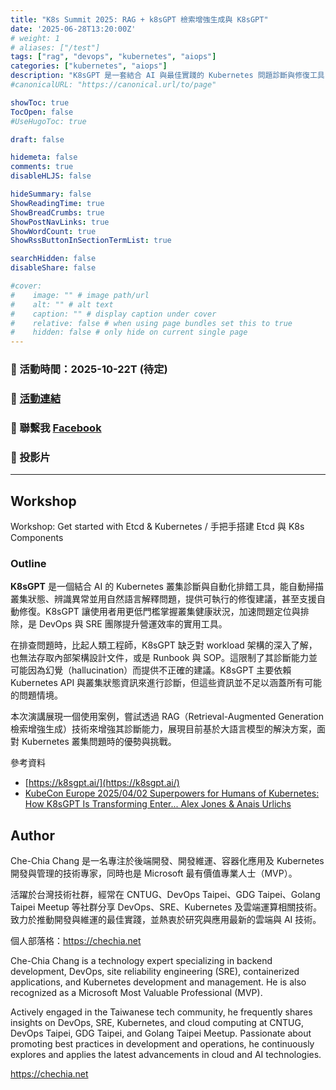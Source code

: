 ```yaml
---
title: "K8s Summit 2025: RAG + k8sGPT 檢索增強生成與 K8sGPT"
date: '2025-06-28T13:20:00Z'
# weight: 1
# aliases: ["/test"]
tags: ["rag", "devops", "kubernetes", "aiops"]
categories: ["kubernetes", "aiops"]
description: "K8sGPT 是一套結合 AI 與最佳實踐的 Kubernetes 問題診斷與修復工具，能有效降低故障排除難度並自動化修復流程。RAG（Retrieval-Augmented Generation 檢索增強生成）結合檢索系統與生成式模型（如 GPT）的自然語言處理架構，在生成答案時引用外部知識，使模型回答更準確且具事實根據。本演講將介紹如何使用 RAG 技術來增強 Kubernetes 問題診斷與修復的能力，並展示 k8sGPT 的實際應用。"
#canonicalURL: "https://canonical.url/to/page"

showToc: true
TocOpen: false
#UseHugoToc: true

draft: false

hidemeta: false
comments: true
disableHLJS: false

hideSummary: false
ShowReadingTime: true
ShowBreadCrumbs: true
ShowPostNavLinks: true
ShowWordCount: true
ShowRssButtonInSectionTermList: true

searchHidden: false
disableShare: false

#cover:
#    image: "" # image path/url
#    alt: "" # alt text
#    caption: "" # display caption under cover
#    relative: false # when using page bundles set this to true
#    hidden: false # only hide on current single page
---
```


### 📅 活動時間：2025-10-22T (待定)
### 🔗 [活動連結](https://k8s.ithome.com.tw/2024/workshop-page/3259)
### 📘 聯繫我 [Facebook](https://www.facebook.com/engineer.from.scratch)
### 📑 投影片

---

## Workshop

Workshop: Get started with Etcd & Kubernetes / 手把手搭建 Etcd 與 K8s Components

### Outline

**K8sGPT** 是一個結合 AI 的 Kubernetes 叢集診斷與自動化排錯工具，能自動掃描叢集狀態、辨識異常並用自然語言解釋問題，提供可執行的修復建議，甚至支援自動修復。K8sGPT 讓使用者用更低門檻掌握叢集健康狀況，加速問題定位與排除，是 DevOps 與 SRE 團隊提升營運效率的實用工具。

在排查問題時，比起人類工程師，K8sGPT 缺乏對 workload 架構的深入了解，也無法存取內部架構設計文件，或是 Runbook 與 SOP。這限制了其診斷能力並可能因為幻覺（hallucination）而提供不正確的建議。K8sGPT 主要依賴 Kubernetes API 與叢集狀態資訊來進行診斷，但這些資訊並不足以涵蓋所有可能的問題情境。

本次演講展現一個使用案例，嘗試透過 RAG（Retrieval-Augmented Generation 檢索增強生成）技術來增強其診斷能力，展現目前基於大語言模型的解決方案，面對 Kubernetes 叢集問題時的優勢與挑戰。

參考資料
- [https://k8sgpt.ai/](https://k8sgpt.ai/)
- [KubeCon Europe 2025/04/02 Superpowers for Humans of Kubernetes: How K8sGPT Is Transforming Enter... Alex Jones & Anais Urlichs](https://www.youtube.com/watch?v=EXtCejkOJB0)

## Author

Che-Chia Chang 是一名專注於後端開發、開發維運、容器化應用及 Kubernetes 開發與管理的技術專家，同時也是 Microsoft 最有價值專業人士（MVP）。

活躍於台灣技術社群，經常在 CNTUG、DevOps Taipei、GDG Taipei、Golang Taipei Meetup 等社群分享 DevOps、SRE、Kubernetes 及雲端運算相關技術。致力於推動開發與維運的最佳實踐，並熱衷於研究與應用最新的雲端與 AI 技術。

個人部落格：https://chechia.net

Che-Chia Chang is a technology expert specializing in backend development, DevOps, site reliability engineering (SRE), containerized applications, and Kubernetes development and management. He is also recognized as a Microsoft Most Valuable Professional (MVP).

Actively engaged in the Taiwanese tech community, he frequently shares insights on DevOps, SRE, Kubernetes, and cloud computing at CNTUG, DevOps Taipei, GDG Taipei, and Golang Taipei Meetup. Passionate about promoting best practices in development and operations, he continuously explores and applies the latest advancements in cloud and AI technologies.

https://chechia.net
